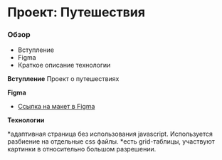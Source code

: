 # Проект: Путешествия

### Обзор
* Вступление
* Figma
* Краткое описание технологии


**Вступление**
Проект о путешествиях

**Figma**

* [Ссылка на макет в Figma](https://www.figma.com/file/5S2WSbEFL6awjVWJ0NWL8Q/Sprint-3_-Russia-_-desktop-mobile?node-id=28503%3A0)

**Технологии**

*адаптивная страница без использования javascript. Используется разбиение на отдельные css файлы.
*есть grid-таблицы, участвуют картинки в относительно большом разрешении.